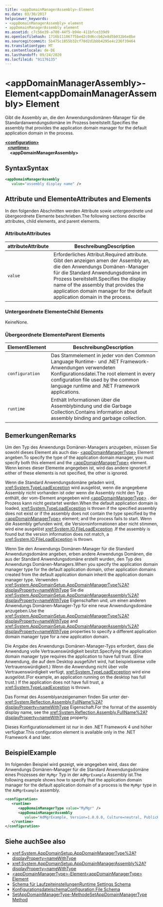 ```yaml
---
title: <appDomainManagerAssembly>-Element
ms.date: 03/30/2017
helpviewer_keywords:
- <appDomainManagerAssembly> element
- appDomainManagerAssembly element
ms.assetid: c7c56e39-a700-44f5-b94e-411bfce339d9
ms.openlocfilehash: 1716b11106775bed2c0d6ccb62e8d5b032b6e8be
ms.sourcegitcommit: 5b475c1855b32cf78d2d1bbb4295e4c236f39464
ms.translationtype: MT
ms.contentlocale: de-DE
ms.lasthandoff: 09/24/2020
ms.locfileid: "91176135"
---
```

# <a name="appdomainmanagerassembly-element"></a><span data-ttu-id="21593-102">\<appDomainManagerAssembly>-Element</span><span class="sxs-lookup"><span data-stu-id="21593-102">\<appDomainManagerAssembly> Element</span></span>

<span data-ttu-id="21593-103">Gibt die Assembly an, die den Anwendungsdomänen-Manager für die Standardanwendungsdomäne im Prozess bereitstellt.</span><span class="sxs-lookup"><span data-stu-id="21593-103">Specifies the assembly that provides the application domain manager for the default application domain in the process.</span></span>  
  
[**\<configuration>**](../configuration-element.md)\
&nbsp;&nbsp;[**\<runtime>**](runtime-element.md)\
&nbsp;&nbsp;&nbsp;&nbsp;**\<appDomainManagerAssembly>**  
  
## <a name="syntax"></a><span data-ttu-id="21593-104">Syntax</span><span class="sxs-lookup"><span data-stu-id="21593-104">Syntax</span></span>  
  
```xml  
<appDomainManagerAssembly
   value="assembly display name" />  
```  
  
## <a name="attributes-and-elements"></a><span data-ttu-id="21593-105">Attribute und Elemente</span><span class="sxs-lookup"><span data-stu-id="21593-105">Attributes and Elements</span></span>  

 <span data-ttu-id="21593-106">In den folgenden Abschnitten werden Attribute sowie untergeordnete und übergeordnete Elemente beschrieben.</span><span class="sxs-lookup"><span data-stu-id="21593-106">The following sections describe attributes, child elements, and parent elements.</span></span>  
  
### <a name="attributes"></a><span data-ttu-id="21593-107">Attribute</span><span class="sxs-lookup"><span data-stu-id="21593-107">Attributes</span></span>  
  
|<span data-ttu-id="21593-108">attribute</span><span class="sxs-lookup"><span data-stu-id="21593-108">Attribute</span></span>|<span data-ttu-id="21593-109">Beschreibung</span><span class="sxs-lookup"><span data-stu-id="21593-109">Description</span></span>|  
|---------------|-----------------|  
|`value`|<span data-ttu-id="21593-110">Erforderliches Attribut.</span><span class="sxs-lookup"><span data-stu-id="21593-110">Required attribute.</span></span> <span data-ttu-id="21593-111">Gibt den anzeigen amen der Assembly an, die den Anwendungs Domänen-Manager für die Standard Anwendungsdomäne im Prozess bereitstellt.</span><span class="sxs-lookup"><span data-stu-id="21593-111">Specifies the display name of the assembly that provides the application domain manager for the default application domain in the process.</span></span>|  
  
### <a name="child-elements"></a><span data-ttu-id="21593-112">Untergeordnete Elemente</span><span class="sxs-lookup"><span data-stu-id="21593-112">Child Elements</span></span>  

 <span data-ttu-id="21593-113">Keine</span><span class="sxs-lookup"><span data-stu-id="21593-113">None.</span></span>  
  
### <a name="parent-elements"></a><span data-ttu-id="21593-114">Übergeordnete Elemente</span><span class="sxs-lookup"><span data-stu-id="21593-114">Parent Elements</span></span>  
  
|<span data-ttu-id="21593-115">Element</span><span class="sxs-lookup"><span data-stu-id="21593-115">Element</span></span>|<span data-ttu-id="21593-116">Beschreibung</span><span class="sxs-lookup"><span data-stu-id="21593-116">Description</span></span>|  
|-------------|-----------------|  
|`configuration`|<span data-ttu-id="21593-117">Das Stammelement in jeder von den Common Language Runtime- und .NET Framework-Anwendungen verwendeten Konfigurationsdatei.</span><span class="sxs-lookup"><span data-stu-id="21593-117">The root element in every configuration file used by the common language runtime and .NET Framework applications.</span></span>|  
|`runtime`|<span data-ttu-id="21593-118">Enthält Informationen über die Assemblybindung und die Garbage Collection.</span><span class="sxs-lookup"><span data-stu-id="21593-118">Contains information about assembly binding and garbage collection.</span></span>|  
  
## <a name="remarks"></a><span data-ttu-id="21593-119">Bemerkungen</span><span class="sxs-lookup"><span data-stu-id="21593-119">Remarks</span></span>  

 <span data-ttu-id="21593-120">Um den Typ des Anwendungs Domänen-Managers anzugeben, müssen Sie sowohl dieses Element als auch das- [\<appDomainManagerType>](appdomainmanagertype-element.md) Element angeben.</span><span class="sxs-lookup"><span data-stu-id="21593-120">To specify the type of the application domain manager, you must specify both this element and the [\<appDomainManagerType>](appdomainmanagertype-element.md) element.</span></span> <span data-ttu-id="21593-121">Wenn keines dieser Elemente angegeben ist, wird das andere ignoriert.</span><span class="sxs-lookup"><span data-stu-id="21593-121">If either of these elements is not specified, the other is ignored.</span></span>  
  
 <span data-ttu-id="21593-122">Wenn die Standard Anwendungsdomäne geladen wird, <xref:System.TypeLoadException> wird ausgelöst, wenn die angegebene Assembly nicht vorhanden ist oder wenn die Assembly nicht den Typ enthält, der vom-Element angegeben wird [\<appDomainManagerType>](appdomainmanagertype-element.md) . der Prozess kann nicht gestartet werden.</span><span class="sxs-lookup"><span data-stu-id="21593-122">When the default application domain is loaded, <xref:System.TypeLoadException> is thrown if the specified assembly does not exist or if the assembly does not contain the type specified by the [\<appDomainManagerType>](appdomainmanagertype-element.md) element; and the process fails to start.</span></span> <span data-ttu-id="21593-123">Wenn die Assembly gefunden wird, die Versionsinformationen aber nicht stimmen, wird eine ausgelöst <xref:System.IO.FileLoadException> .</span><span class="sxs-lookup"><span data-stu-id="21593-123">If the assembly is found but the version information does not match, a <xref:System.IO.FileLoadException> is thrown.</span></span>  
  
 <span data-ttu-id="21593-124">Wenn Sie den Anwendungs Domänen-Manager für die Standard Anwendungsdomäne angeben, erben andere Anwendungs Domänen, die aus der Standard Anwendungsdomäne erstellt wurden, den Typ des Anwendungs Domänen-Managers.</span><span class="sxs-lookup"><span data-stu-id="21593-124">When you specify the application domain manager type for the default application domain, other application domains created from the default application domain inherit the application domain manager type.</span></span> <span data-ttu-id="21593-125">Verwenden <xref:System.AppDomainSetup.AppDomainManagerType%2A?displayProperty=nameWithType> Sie die <xref:System.AppDomainSetup.AppDomainManagerAssembly%2A?displayProperty=nameWithType> Eigenschaften und, um einen anderen Anwendungs Domänen-Manager-Typ für eine neue Anwendungsdomäne anzugeben.</span><span class="sxs-lookup"><span data-stu-id="21593-125">Use the <xref:System.AppDomainSetup.AppDomainManagerType%2A?displayProperty=nameWithType> and <xref:System.AppDomainSetup.AppDomainManagerAssembly%2A?displayProperty=nameWithType> properties to specify a different application domain manager type for a new application domain.</span></span>  
  
 <span data-ttu-id="21593-126">Die Angabe des Anwendungs Domänen-Manager-Typs erfordert, dass die Anwendung volle Vertrauenswürdigkeit besitzt.</span><span class="sxs-lookup"><span data-stu-id="21593-126">Specifying the application domain manager type requires the application to have full trust.</span></span> <span data-ttu-id="21593-127">(Eine Anwendung, die auf dem Desktop ausgeführt wird, hat beispielsweise volle Vertrauenswürdigkeit.) Wenn die Anwendung nicht über volle Vertrauenswürdigkeit verfügt, <xref:System.TypeLoadException> wird eine ausgelöst.</span><span class="sxs-lookup"><span data-stu-id="21593-127">(For example, an application running on the desktop has full trust.) If the application does not have full trust, a <xref:System.TypeLoadException> is thrown.</span></span>  
  
 <span data-ttu-id="21593-128">Das Format des Assemblyanzeigenamen finden Sie unter der- <xref:System.Reflection.Assembly.FullName%2A?displayProperty=nameWithType> Eigenschaft.</span><span class="sxs-lookup"><span data-stu-id="21593-128">For the format of the assembly display name, see the <xref:System.Reflection.Assembly.FullName%2A?displayProperty=nameWithType> property.</span></span>  
  
 <span data-ttu-id="21593-129">Dieses Konfigurationselement ist nur in den .NET Framework 4 und höher verfügbar.</span><span class="sxs-lookup"><span data-stu-id="21593-129">This configuration element is available only in the .NET Framework 4 and later.</span></span>  
  
## <a name="example"></a><span data-ttu-id="21593-130">Beispiel</span><span class="sxs-lookup"><span data-stu-id="21593-130">Example</span></span>  

 <span data-ttu-id="21593-131">Im folgenden Beispiel wird gezeigt, wie angegeben wird, dass der Anwendungs Domänen-Manager für die Standard Anwendungsdomäne eines Prozesses der `MyMgr` Typ in der `AdMgrExample` Assembly ist.</span><span class="sxs-lookup"><span data-stu-id="21593-131">The following example shows how to specify that the application domain manager for the default application domain of a process is the `MyMgr` type in the `AdMgrExample` assembly.</span></span>  
  
```xml  
<configuration>  
   <runtime>  
      <appDomainManagerType value="MyMgr" />  
      <appDomainManagerAssembly
         value="AdMgrExample, Version=1.0.0.0, Culture=neutral, PublicKeyToken=6856bccf150f00b3" />  
   </runtime>  
</configuration>  
```  
  
## <a name="see-also"></a><span data-ttu-id="21593-132">Siehe auch</span><span class="sxs-lookup"><span data-stu-id="21593-132">See also</span></span>

- <xref:System.AppDomainSetup.AppDomainManagerType%2A?displayProperty=nameWithType>
- <xref:System.AppDomainSetup.AppDomainManagerAssembly%2A?displayProperty=nameWithType>
- [<span data-ttu-id="21593-133">\<appDomainManagerType>-Element</span><span class="sxs-lookup"><span data-stu-id="21593-133">\<appDomainManagerType> Element</span></span>](appdomainmanagertype-element.md)
- [<span data-ttu-id="21593-134">Schema für Laufzeiteinstellungen</span><span class="sxs-lookup"><span data-stu-id="21593-134">Runtime Settings Schema</span></span>](index.md)
- [<span data-ttu-id="21593-135">Konfigurationsdateischema</span><span class="sxs-lookup"><span data-stu-id="21593-135">Configuration File Schema</span></span>](../index.md)
- [<span data-ttu-id="21593-136">SetAppDomainManagerType-Methode</span><span class="sxs-lookup"><span data-stu-id="21593-136">SetAppDomainManagerType Method</span></span>](../../../unmanaged-api/hosting/iclrcontrol-setappdomainmanagertype-method.md)
